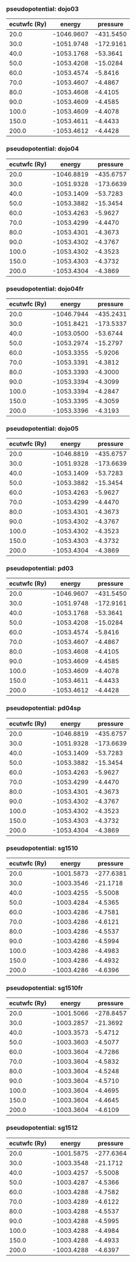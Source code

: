 ### pseudopotential: dojo03
| ecutwfc (Ry) | energy | pressure | 
| --- | --- | --- | 
| 20.0 | -1046.9607| -431.5450|
| 30.0 | -1051.9748| -172.9161|
| 40.0 | -1053.1768| -53.3641|
| 50.0 | -1053.4208| -15.0284|
| 60.0 | -1053.4574| -5.8416|
| 70.0 | -1053.4607| -4.4867|
| 80.0 | -1053.4608| -4.4105|
| 90.0 | -1053.4609| -4.4585|
| 100.0 | -1053.4609| -4.4078|
| 150.0 | -1053.4611| -4.4433|
| 200.0 | -1053.4612| -4.4428|

### pseudopotential: dojo04
| ecutwfc (Ry) | energy | pressure | 
| --- | --- | --- | 
| 20.0 | -1046.8819| -435.6757|
| 30.0 | -1051.9328| -173.6639|
| 40.0 | -1053.1409| -53.7283|
| 50.0 | -1053.3882| -15.3454|
| 60.0 | -1053.4263| -5.9627|
| 70.0 | -1053.4299| -4.4470|
| 80.0 | -1053.4301| -4.3673|
| 90.0 | -1053.4302| -4.3767|
| 100.0 | -1053.4302| -4.3523|
| 150.0 | -1053.4303| -4.3732|
| 200.0 | -1053.4304| -4.3869|

### pseudopotential: dojo04fr
| ecutwfc (Ry) | energy | pressure | 
| --- | --- | --- | 
| 20.0 | -1046.7944| -435.2431|
| 30.0 | -1051.8421| -173.5337|
| 40.0 | -1053.0500| -53.6744|
| 50.0 | -1053.2974| -15.2797|
| 60.0 | -1053.3355| -5.9206|
| 70.0 | -1053.3391| -4.3812|
| 80.0 | -1053.3393| -4.3000|
| 90.0 | -1053.3394| -4.3099|
| 100.0 | -1053.3394| -4.2847|
| 150.0 | -1053.3395| -4.3059|
| 200.0 | -1053.3396| -4.3193|

### pseudopotential: dojo05
| ecutwfc (Ry) | energy | pressure | 
| --- | --- | --- | 
| 20.0 | -1046.8819| -435.6757|
| 30.0 | -1051.9328| -173.6639|
| 40.0 | -1053.1409| -53.7283|
| 50.0 | -1053.3882| -15.3454|
| 60.0 | -1053.4263| -5.9627|
| 70.0 | -1053.4299| -4.4470|
| 80.0 | -1053.4301| -4.3673|
| 90.0 | -1053.4302| -4.3767|
| 100.0 | -1053.4302| -4.3523|
| 150.0 | -1053.4303| -4.3732|
| 200.0 | -1053.4304| -4.3869|

### pseudopotential: pd03
| ecutwfc (Ry) | energy | pressure | 
| --- | --- | --- | 
| 20.0 | -1046.9607| -431.5450|
| 30.0 | -1051.9748| -172.9161|
| 40.0 | -1053.1768| -53.3641|
| 50.0 | -1053.4208| -15.0284|
| 60.0 | -1053.4574| -5.8416|
| 70.0 | -1053.4607| -4.4867|
| 80.0 | -1053.4608| -4.4105|
| 90.0 | -1053.4609| -4.4585|
| 100.0 | -1053.4609| -4.4078|
| 150.0 | -1053.4611| -4.4433|
| 200.0 | -1053.4612| -4.4428|

### pseudopotential: pd04sp
| ecutwfc (Ry) | energy | pressure | 
| --- | --- | --- | 
| 20.0 | -1046.8819| -435.6757|
| 30.0 | -1051.9328| -173.6639|
| 40.0 | -1053.1409| -53.7283|
| 50.0 | -1053.3882| -15.3454|
| 60.0 | -1053.4263| -5.9627|
| 70.0 | -1053.4299| -4.4470|
| 80.0 | -1053.4301| -4.3673|
| 90.0 | -1053.4302| -4.3767|
| 100.0 | -1053.4302| -4.3523|
| 150.0 | -1053.4303| -4.3732|
| 200.0 | -1053.4304| -4.3869|

### pseudopotential: sg1510
| ecutwfc (Ry) | energy | pressure | 
| --- | --- | --- | 
| 20.0 | -1001.5873| -277.6381|
| 30.0 | -1003.3546| -21.1718|
| 40.0 | -1003.4255| -5.5008|
| 50.0 | -1003.4284| -4.5365|
| 60.0 | -1003.4286| -4.7581|
| 70.0 | -1003.4286| -4.6121|
| 80.0 | -1003.4286| -4.5537|
| 90.0 | -1003.4286| -4.5994|
| 100.0 | -1003.4286| -4.4983|
| 150.0 | -1003.4286| -4.4932|
| 200.0 | -1003.4286| -4.6396|

### pseudopotential: sg1510fr
| ecutwfc (Ry) | energy | pressure | 
| --- | --- | --- | 
| 20.0 | -1001.5066| -278.8457|
| 30.0 | -1003.2857| -21.3692|
| 40.0 | -1003.3573| -5.4712|
| 50.0 | -1003.3603| -4.5077|
| 60.0 | -1003.3604| -4.7286|
| 70.0 | -1003.3604| -4.5832|
| 80.0 | -1003.3604| -4.5248|
| 90.0 | -1003.3604| -4.5710|
| 100.0 | -1003.3604| -4.4695|
| 150.0 | -1003.3604| -4.4645|
| 200.0 | -1003.3604| -4.6109|

### pseudopotential: sg1512
| ecutwfc (Ry) | energy | pressure | 
| --- | --- | --- | 
| 20.0 | -1001.5875| -277.6364|
| 30.0 | -1003.3548| -21.1712|
| 40.0 | -1003.4257| -5.5008|
| 50.0 | -1003.4287| -4.5366|
| 60.0 | -1003.4288| -4.7582|
| 70.0 | -1003.4289| -4.6122|
| 80.0 | -1003.4288| -4.5537|
| 90.0 | -1003.4288| -4.5995|
| 100.0 | -1003.4288| -4.4984|
| 150.0 | -1003.4288| -4.4933|
| 200.0 | -1003.4288| -4.6397|

